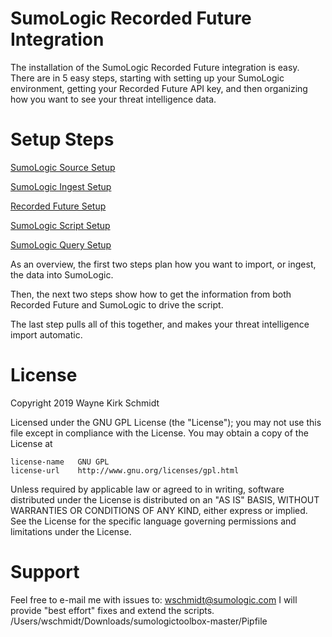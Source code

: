 SumoLogic Recorded Future Integration
=====================================

The installation of the SumoLogic Recorded Future integration is easy.
There are in 5 easy steps, starting with setting up your SumoLogic 
environment, getting your Recorded Future API key, and then organizing 
how you want to see your threat intelligence data.

Setup Steps
===========

[SumoLogic Source Setup](01_sources/readme.md)

[SumoLogic Ingest Setup](02_ingest/readme.md)

[Recorded Future Setup](03_config/readme.md)

[SumoLogic Script Setup](04_script/readme.md)

[SumoLogic Query Setup](05_queries/readme.md)

As an overview, the first two steps plan how you want to import, 
or ingest, the data into SumoLogic. 

Then, the next two steps show how to get the information from 
both Recorded Future and SumoLogic to drive the script.

The last step pulls all of this together, and makes your threat
intelligence import automatic.

License
=======

Copyright 2019 Wayne Kirk Schmidt

Licensed under the GNU GPL License (the "License");
you may not use this file except in compliance with the License.
You may obtain a copy of the License at

    license-name   GNU GPL
    license-url    http://www.gnu.org/licenses/gpl.html

Unless required by applicable law or agreed to in writing, software
distributed under the License is distributed on an "AS IS" BASIS,
WITHOUT WARRANTIES OR CONDITIONS OF ANY KIND, either express or implied.
See the License for the specific language governing permissions and
limitations under the License.

Support
=======

Feel free to e-mail me with issues to: wschmidt@sumologic.com
I will provide "best effort" fixes and extend the scripts.
/Users/wschmidt/Downloads/sumologictoolbox-master/Pipfile
